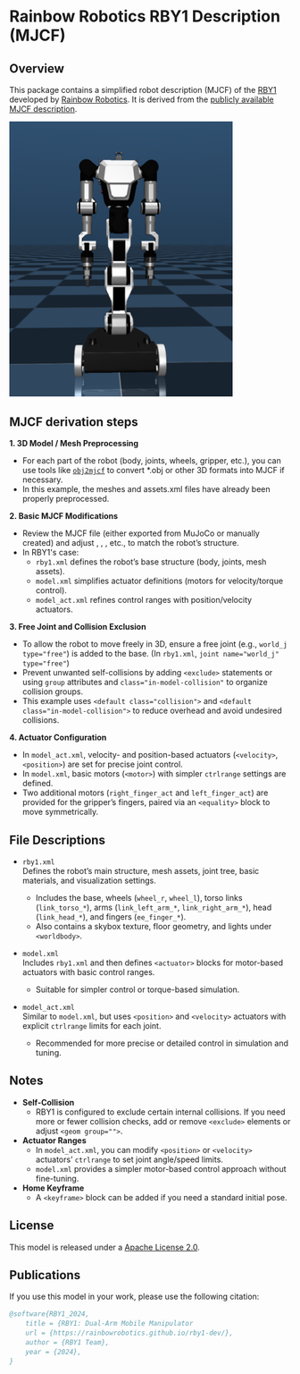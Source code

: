 # Rainbow Robotics RBY1 Description (MJCF)

## Overview

This package contains a simplified robot description (MJCF) of the [RBY1](https://www.rainbowrobotics.com/rby1kor) developed by [Rainbow Robotics](https://www.rainbow-robotics.com/?_l=ko). It is derived from the [publicly
available MJCF description](https://github.com/RainbowRobotics).

<p float="left">
  <img src="mujoco_RBY1.png" width="400">
</p>

## MJCF derivation steps

**1. 3D Model / Mesh Preprocessing**
- For each part of the robot (body, joints, wheels, gripper, etc.), you can use tools like [`obj2mjcf`](https://github.com/kevinzakka/obj2mjcf) to convert *.obj or other 3D formats into MJCF if necessary.
- In this example, the meshes and assets.xml files have already been properly preprocessed.

**2. Basic MJCF Modifications**
- Review the MJCF file (either exported from MuJoCo or manually created) and adjust <default>, <actuator>, <joint>, etc., to match the robot’s structure.
- In RBY1's case:
  - `rby1.xml` defines the robot’s base structure (body, joints, mesh assets).
  - `model.xml` simplifies actuator definitions (motors for velocity/torque control).
  - `model_act.xml` refines control ranges with position/velocity actuators.

**3. Free Joint and Collision Exclusion**
- To allow the robot to move freely in 3D, ensure a free joint (e.g., `world_j type="free"`) is added to the base. (In `rby1.xml`, `joint name="world_j" type="free"`)
- Prevent unwanted self-collisions by adding `<exclude>` statements or using `group` attributes and `class="in-model-collision"` to organize collision groups.
- This example uses `<default class="collision">` and `<default class="in-model-collision">` to reduce overhead and avoid undesired collisions.

**4. Actuator Configuration**
- In `model_act.xml`, velocity- and position-based actuators (`<velocity>`, `<position>`) are set for precise joint control.
- In `model.xml`, basic motors (`<motor>`) with simpler `ctrlrange` settings are defined.
- Two additional motors (`right_finger_act` and `left_finger_act`) are provided for the gripper’s fingers, paired via an `<equality>` block to move symmetrically.


## File Descriptions
- `rby1.xml`   
  Defines the robot’s main structure, mesh assets, joint tree, basic materials, and visualization settings.
  - Includes the base, wheels (`wheel_r`, `wheel_l`), torso links (`link_torso_*`), arms (`link_left_arm_*`, `link_right_arm_*`), head (`link_head_*`), and fingers (`ee_finger_*`).
  - Also contains a skybox texture, floor geometry, and lights under `<worldbody>`.

- `model.xml`   
  Includes `rby1.xml` and then defines `<actuator>` blocks for motor-based actuators with basic control ranges.
  - Suitable for simpler control or torque-based simulation.

- `model_act.xml`   
  Similar to `model.xml`, but uses `<position>` and `<velocity>` actuators with explicit `ctrlrange` limits for each joint.
  - Recommended for more precise or detailed control in simulation and tuning.


## Notes
- **Self-Collision**
  - RBY1 is configured to exclude certain internal collisions. If you need more or fewer collision checks, add or remove `<exclude>` elements or adjust `<geom group="">`.
- **Actuator Ranges**
  - In `model_act.xml`, you can modify `<position>` or `<velocity>` actuators’ `ctrlrange` to set joint angle/speed limits.
  - `model.xml` provides a simpler motor-based control approach without fine-tuning.
- **Home Keyframe**
  - A `<keyframe>` block can be added if you need a standard initial pose.


## License
This model is released under a [Apache License 2.0](LICENSE.txt).


## Publications

If you use this model in your work, please use the following citation:

```bibtex
@software{RBY1_2024,
    title = {RBY1: Dual-Arm Mobile Manipulator
    url = {https://rainbowrobotics.github.io/rby1-dev/},
    author = {RBY1 Team},
    year = {2024},
}
```